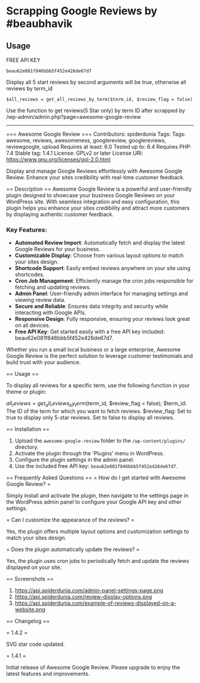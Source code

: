 # Scrapping Google Reviews by #beaubhavik

## Usage

FREE API KEY 
```shell
beau62e081f846bbb5f452e426de67d7
```

Display all 5 start reviews by second arguments will be true, otherwise all reviews by term_id
```shell
$all_reviews = get_all_reviews_by_term($term_id, $review_flag = false)
```
Use the function to get reviews(5 Star only) by term ID after scrapped by /wp-admin/admin.php?page=awesome-google-review
*********************************

=== Awesome Google Review ===
Contributors: spiderdunia
Tags: Tags: awesome, reviews, awesomeness, googlereview, googlereviews, reviewgoogle, upload
Requires at least: 6.0
Tested up to: 6.4
Requires PHP: 7.4
Stable tag: 1.4.1
License: GPLv2 or later
License URI: https://www.gnu.org/licenses/gpl-2.0.html

Display and manage Google Reviews effortlessly with Awesome Google Review. Enhance your sites credibility with real-time customer feedback.


== Description ==
Awesome Google Review is a powerful and user-friendly plugin designed to showcase your business Google Reviews on your WordPress site. With seamless integration and easy configuration, this plugin helps you enhance your sites credibility and attract more customers by displaying authentic customer feedback.

### Key Features:
- **Automated Review Import**: Automatically fetch and display the latest Google Reviews for your business.
- **Customizable Display**: Choose from various layout options to match your sites design.
- **Shortcode Support**: Easily embed reviews anywhere on your site using shortcodes.
- **Cron Job Management**: Efficiently manage the cron jobs responsible for fetching and updating reviews.
- **Admin Panel**: User-friendly admin interface for managing settings and viewing review data.
- **Secure and Reliable**: Ensures data integrity and security while interacting with Google APIs.
- **Responsive Design**: Fully responsive, ensuring your reviews look great on all devices.
- **Free API Key**: Get started easily with a free API key included: beau62e081f846bbb5f452e426de67d7.

Whether you run a small local business or a large enterprise, Awesome Google Review is the perfect solution to leverage customer testimonials and build trust with your audience.

== Usage ==

To display all reviews for a specific term, use the following function in your theme or plugin:

$all_reviews = get_all_reviews_by_term($term_id, $review_flag = false);
$term_id: The ID of the term for which you want to fetch reviews.
$review_flag: Set to true to display only 5-star reviews. Set to false to display all reviews.


== Installation ==
1. Upload the `awesome-google-review` folder to the `/wp-content/plugins/` directory.
2. Activate the plugin through the 'Plugins' menu in WordPress.
3. Configure the plugin settings in the admin panel.
4. Use the included free API key: `beau62e081f846bbb5f452e426de67d7`.


== Frequently Asked Questions ==
= How do I get started with Awesome Google Review? =

Simply install and activate the plugin, then navigate to the settings page in the WordPress admin panel to configure your Google API key and other settings.

= Can I customize the appearance of the reviews? =

Yes, the plugin offers multiple layout options and customization settings to match your sites design.

= Does the plugin automatically update the reviews? =

Yes, the plugin uses cron jobs to periodically fetch and update the reviews displayed on your site.


== Screenshots ==
1. https://api.spiderdunia.com/admin-panel-settings-page.png
2. https://api.spiderdunia.com/review-display-options.png
3. https://api.spiderdunia.com/example-of-reviews-displayed-on-a-website.png

== Changelog ==

= 1.4.2 =

SVG star code updated.

= 1.4.1 =

Initial release of Awesome Google Review. Please upgrade to enjoy the latest features and improvements.
